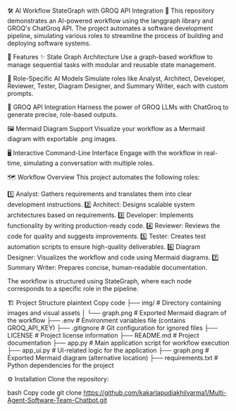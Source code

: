 🛠️ AI Workflow StateGraph with GROQ API Integration 🚀
This repository demonstrates an AI-powered workflow using the langgraph library and GROQ's ChatGroq API. The project automates a software development pipeline, simulating various roles to streamline the process of building and deploying software systems.

🌟 Features
✨ State Graph Architecture
Use a graph-based workflow to manage sequential tasks with modular and reusable state management.

🧠 Role-Specific AI Models
Simulate roles like Analyst, Architect, Developer, Reviewer, Tester, Diagram Designer, and Summary Writer, each with custom prompts.

🔗 GROQ API Integration
Harness the power of GROQ LLMs with ChatGroq to generate precise, role-based outputs.

🖼️ Mermaid Diagram Support
Visualize your workflow as a Mermaid diagram with exportable .png images.

🖥️ Interactive Command-Line Interface
Engage with the workflow in real-time, simulating a conversation with multiple roles.

🗺️ Workflow Overview
This project automates the following roles:

1️⃣ Analyst: Gathers requirements and translates them into clear development instructions.
2️⃣ Architect: Designs scalable system architectures based on requirements.
3️⃣ Developer: Implements functionality by writing production-ready code.
4️⃣ Reviewer: Reviews the code for quality and suggests improvements.
5️⃣ Tester: Creates test automation scripts to ensure high-quality deliverables.
6️⃣ Diagram Designer: Visualizes the workflow and code using Mermaid diagrams.
7️⃣ Summary Writer: Prepares concise, human-readable documentation.

The workflow is structured using StateGraph, where each node corresponds to a specific role in the pipeline.

🏗️ Project Structure
plaintext
Copy code
├── img/                # Directory containing images and visual assets
│   └── graph.png       # Exported Mermaid diagram of the workflow
├── .env                # Environment variables file (contains GROQ_API_KEY)
├── .gitignore          # Git configuration for ignored files
├── LICENSE             # Project license information
├── README.md           # Project documentation
├── app.py              # Main application script for workflow execution
├── app_ui.py           # UI-related logic for the application
├── graph.png           # Exported Mermaid diagram (alternative location)
├── requirements.txt    # Python dependencies for the project

⚙️ Installation
Clone the repository:

bash
Copy code
git clone https://github.com/kakarlapudiakhilvarma1/Multi-Agent-Software-Team-Chatbot.git
